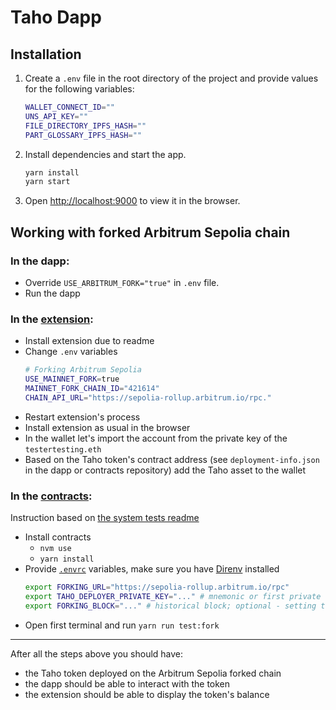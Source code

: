 # Taho Dapp

## Installation

1.  Create a `.env` file in the root directory of the project and provide values for the following variables:
    ```bash
    WALLET_CONNECT_ID=""
    UNS_API_KEY=""
    FILE_DIRECTORY_IPFS_HASH=""
    PART_GLOSSARY_IPFS_HASH=""
    ```
2.  Install dependencies and start the app.
    ```bash
    yarn install
    yarn start
    ```
3.  Open [http://localhost:9000](http://localhost:9000) to view it in the browser.

## Working with forked Arbitrum Sepolia chain

### In the dapp:

- Override `USE_ARBITRUM_FORK="true"` in `.env` file.
- Run the dapp

### In the [extension](https://github.com/tahowallet/extension):

- Install extension due to readme
- Change `.env` variables
  ```bash
  # Forking Arbitrum Sepolia
  USE_MAINNET_FORK=true
  MAINNET_FORK_CHAIN_ID="421614"
  CHAIN_API_URL="https://sepolia-rollup.arbitrum.io/rpc."
  ```
- Restart extension's process
- Install extension as usual in the browser
- In the wallet let's import the account from the private key of the `testertesting.eth`
- Based on the Taho token's contract address (see `deployment-info.json` in the dapp or contracts repository) add the Taho asset to the wallet

### In the [contracts](https://github.com/tahowallet/contracts):

Instruction based on [the system tests readme](https://github.com/tahowallet/contracts/blob/main/system-tests/README.md)

- Install contracts
  - `nvm use`
  - `yarn install`
- Provide [`.envrc`](https://github.com/tahowallet/contracts/blob/main/system-tests/.envrc.SAMPLE) variables, make sure you have [Direnv](https://direnv.net/) installed
  ```bash
  export FORKING_URL="https://sepolia-rollup.arbitrum.io/rpc"
  export TAHO_DEPLOYER_PRIVATE_KEY="..." # mnemonic or first private key from `testertesting.eth`
  export FORKING_BLOCK="..." # historical block; optional - setting this var enables cache and speeds up repatable read operations
  ```
- Open first terminal and run `yarn run test:fork`

---

After all the steps above you should have:

- the Taho token deployed on the Arbitrum Sepolia forked chain
- the dapp should be able to interact with the token
- the extension should be able to display the token's balance
